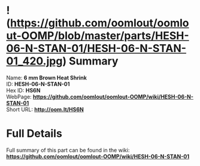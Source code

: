 
!(https://github.com/oomlout/oomlout-OOMP/blob/master/parts/HESH-06-N-STAN-01/HESH-06-N-STAN-01_420.jpg)
Summary
=================
  
Name: __6 mm Brown Heat Shrink__    
ID: __HESH-06-N-STAN-01__   
Hex ID: __HS6N__   
WebPage: __https://github.com/oomlout/oomlout-OOMP/wiki/HESH-06-N-STAN-01__   
Short URL: __http://oom.lt/HS6N__   

Full Details
==========================
Full summary of this part can be found in the wiki:   
__https://github.com/oomlout/oomlout-OOMP/wiki/HESH-06-N-STAN-01__    

